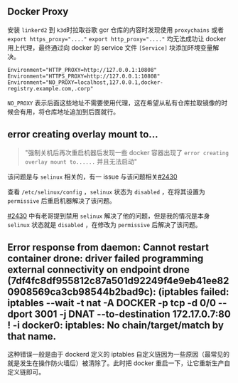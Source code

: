 ## Docker Proxy

安装 `linkerd2` 到 `k3d`时拉取谷歌 gcr 仓库的内容时发现使用 `proxychains` 或者 `export https_proxy="...."` `export http_proxy="...."` 均无法成功让 docker 用上代理，最终通过向 docker 的 service 文件 `[Service]` 块添加环境变量解决。

```text
Environment="HTTP_PROXY=http://127.0.0.1:10808"
Environment="HTTPS_PROXY=http://127.0.0.1:10808"
Environment="NO_PROXY=localhost,127.0.0.1,docker-registry.example.com,.corp"
```

`NO_PROXY` 表示后面这些地址不需要使用代理，这在希望从私有仓库拉取镜像的时候会有用，将仓库地址追加到后面就行。

## error creating overlay mount to...

>  "强制关机后再次重启机器后发现一些 docker 容器出现了 `error creating overlay mount to......` 并且无法启动"

该问题是与 `selinux` 相关的，有一 issue 与该问题相关[#2430](https://github.com/coreos/bugs/issues/2340)

查看 `/etc/selinux/config` ，`selinux` 状态为 `disabled` ，在将其设置为 `permissive` 后重启机器解决了该问题。

[#2430](https://github.com/coreos/bugs/issues/2340) 中有老哥提到禁用 `selinux` 解决了他的问题，但是我的情况是本身 `selinux` 状态就是 `disabled` ，在修改为 `permissive` 后解决了该问题。

## Error response from daemon: Cannot restart container drone: driver failed programming external connectivity on endpoint drone (7df4fc8df955812c87a501d92249f4e9eb41ee820908569ca3cb98544b2bad9c):  (iptables failed: iptables --wait -t nat -A DOCKER -p tcp -d 0/0 --dport 3001 -j DNAT --to-destination 172.17.0.7:80 ! -i docker0: iptables: No chain/target/match by that name.

 这种错误一般是由于 dockerd 定义的 iptables 自定义链因为一些原因（最常见的就是发生在操作防火墙后）被清除了。此时把 docker 重启一下，让它重新生产自定义链即可。
